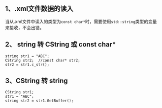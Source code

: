 ## 1、.xml文件数据的读入
当从.xml文件中读入的类型为`const char*`时，需要使用`std::string`类型的变量来接收，不会出错。
## 2、 string 转 CString 或 const char*
```
string str1 = "ABC";
CString str2;  //const char* str2;
str2 = str1.c_str();
```
## 3、CString 转 string
```
CString str1;
str1 = "ABC";
string str2 = str1.GetBuffer();
```

